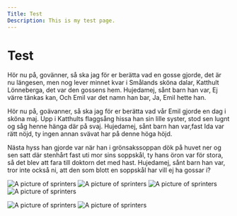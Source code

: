 ```yaml
---
Title: Test
Description: This is my test page.
---
```


<h1 class="center">Test</h1>

<p class="old-fashioned">
Hör nu på, govänner, så ska jag för er berätta vad en gosse gjorde, det är nu längesen, men nog lever minnet kvar i Smålands sköna dalar, Katthult Lönneberga, det var den gossens hem. Hujedamej, sånt barn han var, Ej värre tänkas kan, Och Emil var det namn han bar, Ja, Emil hette han.
</p>

<p class="modern">
Hör nu på, goävanner, så ska jag för er berätta vad vår Emil gjorde en dag i sköna maj. Upp i Katthults flaggsång hissa han sin lille syster, stod sen lugnt og såg henne hänga där på svaj. Hujedamej, sånt barn han var,fast Ida var rätt nöjd, ty ingen annan svävat har på denne höga höjd.
</p>

<p class="worst-ever">
Nästa hyss han gjorde var när han i grönsakssoppan dök på huvet ner og sen satt där stenhårt fast uti mor sins soppskål, ty hans öron var för stora, så det blev att fara till doktorn det med hast. Hujedamej, sånt barn han var, tror inte också ni, att den som blott en soppskål har vill ej ha gossar i?
</p>

![A picture of sprinters](%base_url%/image/movement.jpg?w=900&f=colorize,100,0,0,0)
![A picture of sprinters](%base_url%/image/movement.jpg?w=900&f=negate)
![A picture of sprinters](%base_url%/image/movement.jpg?w=900&convolve=draw)
![A picture of sprinters](%base_url%/image/movement.jpg?w=900&convolve=draw:edge-alt:emboss-alt:motion)

![A picture of sprinters](%assets_url%/img/movement.png)
![A picture of sprinters](%base_url%/image/movement.png?w=900&save-as=jpg&q=50)

<!-- <div class="grid wrapper">
    <div class="header">Header</div>

    <div class="side-bar">Side-bar</div>
    <div class="main">Main</div>

    <div class="footer">Footer</div>
</div>

<div class="grid main">
    <div class="top-left">Top-left</div>
    <div class="top-right">Top-right</div>

    <div class="bottom">Bottom</div>
</div> -->